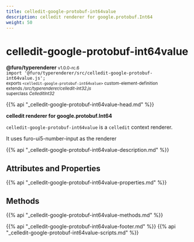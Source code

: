 ```yaml
---
title: celledit-google-protobuf-int64value
description: celledit renderer for google.protobuf.Int64
weight: 50
---
```


# celledit-google-protobuf-int64value
**@furo/typerenderer** <small>v1.0.0-rc.6</small>
<br>`import '@furo/typerenderer/src/celledit-google-protobuf-int64value.js';`<small>
<br>exports `<celledit-google-protobuf-int64value>` custom-element-definition
<br>extends */src/typerenderer/celledit-int32.js*
<br>superclass *CelleditInt32*</small>

{{% api "_celledit-google-protobuf-int64value-head.md" %}}

**celledit renderer for google.protobuf.Int64**

`celledit-google-protobuf-int64value` is a `celledit` context renderer.

It uses furo-ui5-number-input as the renderer

{{% api "_celledit-google-protobuf-int64value-description.md" %}}


## Attributes and Properties
{{% api "_celledit-google-protobuf-int64value-properties.md" %}}



## Methods
{{% api "_celledit-google-protobuf-int64value-methods.md" %}}





{{% api "_celledit-google-protobuf-int64value-footer.md" %}}
{{% api "_celledit-google-protobuf-int64value-scripts.md" %}}
